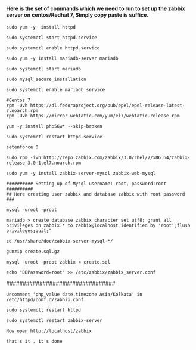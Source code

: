 #### Here is the set of commands which we need to run to set up the zabbix server on centos/Redhat 7, Simply copy paste is suffice.
```
sudo yum -y  install httpd
```
```
sudo systemctl start httpd.service
```
```
sudo systemctl enable httpd.service
```
```
sudo yum -y install mariadb-server mariadb
```
```
sudo systemctl start mariadb
```
```
sudo mysql_secure_installation
```
```
sudo systemctl enable mariadb.service
```
```
#Centos 7
rpm -Uvh https://dl.fedoraproject.org/pub/epel/epel-release-latest-7.noarch.rpm
rpm -Uvh https://mirror.webtatic.com/yum/el7/webtatic-release.rpm
```
```
yum -y install php56w* --skip-broken
```
```
sudo systemctl restart httpd.service
```
```
setenforce 0
```
```
sudo rpm -ivh http://repo.zabbix.com/zabbix/3.0/rhel/7/x86_64/zabbix-release-3.0-1.el7.noarch.rpm
```
```
sudo yum -y install zabbix-server-mysql zabbix-web-mysql
```
```
########## Setting up of Mysql username: root, password:root ##########
## Here creating user zabbix and database zabbix with root password ###

mysql -uroot -proot

mariadb > create database zabbix character set utf8; grant all privileges on zabbix.* to zabbix@localhost identified by 'root';flush privileges;quit;"
```
```
cd /usr/share/doc/zabbix-server-mysql-*/
```
```
gunzip create.sql.gz
```
```
mysql -uroot -proot zabbix < create.sql
```
```
echo "DBPassword=root" >> /etc/zabbix/zabbix_server.conf
```
#################################
```
Uncomment 'php_value date.timezone Asia/Kolkata' in /etc/httpd/conf.d/zabbix.conf 
```
```
sudo systemctl restart httpd
```
```
sudo systemctl restart zabbix-server
```
```
Now open http://localhost/zabbix
```
```
that's it , it's done
```
